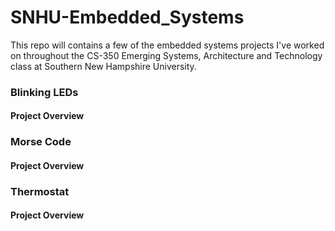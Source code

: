 # SNHU-Embedded_Systems
This repo will contains a few of the embedded systems projects I've worked on throughout the CS-350 Emerging Systems, Architecture and Technology class at Southern New Hampshire University.

### Blinking LEDs
#### Project Overview


### Morse Code
#### Project Overview


### Thermostat
#### Project Overview
